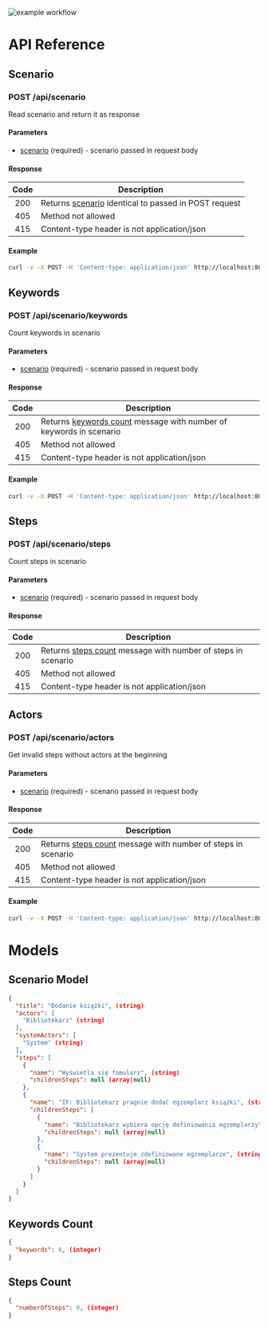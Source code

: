 ![example workflow](https://github.com/niz-ka/io-project/actions/workflows/maven-publish.yml/badge.svg)
# API Reference
## Scenario
### POST /api/scenario
Read scenario and return it as response
#### Parameters
* <a href="#scenario-model">scenario</a> (required) - scenario passed in request body
#### Response
| Code | Description |
|:---:| --- |
| 200 | Returns <a href="#scenario-model">scenario</a> identical to passed in POST request |
| 405 | Method not allowed |
| 415 | Content-type header is not application/json |

#### Example
```bash
curl -v -X POST -H 'Content-type: application/json' http://localhost:8080/api/scenario -d @scenario.json
```

## Keywords
### POST /api/scenario/keywords
Count keywords in scenario
#### Parameters
* <a href="#scenario-model">scenario</a> (required) - scenario passed in request body
#### Response
| Code | Description |
|:---:| --- |
| 200 | Returns <a href="#keywords-count">keywords count</a> message with number of keywords in scenario |
| 405 | Method not allowed |
| 415 | Content-type header is not application/json |

#### Example
```bash
curl -v -X POST -H 'Content-type: application/json' http://localhost:8080/api/scenario/keywords -d @scenario.json
```

## Steps
### POST /api/scenario/steps
Count steps in scenario
#### Parameters
* <a href="#scenario-model">scenario</a> (required) - scenario passed in request body
#### Response
| Code | Description |
|:---:| --- |
| 200 | Returns <a href="#steps-count">steps count</a> message with number of steps in scenario |
| 405 | Method not allowed |
| 415 | Content-type header is not application/json |

## Actors
### POST /api/scenario/actors
Get invalid steps without actors at the beginning
#### Parameters
* <a href="#scenario-model">scenario</a> (required) - scenario passed in request body
#### Response
| Code | Description |
|:---:| --- |
| 200 | Returns <a href="#steps-count">steps count</a> message with number of steps in scenario |
| 405 | Method not allowed |
| 415 | Content-type header is not application/json |

#### Example
```bash
curl -v -X POST -H 'Content-type: application/json' http://localhost:8080/api/scenario/actors -d @scenario.json
```

# Models
## Scenario Model
```json
{
  "title": "Dodanie książki", (string)
  "actors": [
    "Bibliotekarz" (string)
  ],
  "systemActors": [
    "System" (string)
  ],
  "steps": [
    {
      "name": "Wyświetla się fomularz", (string)
      "childrenSteps": null (array|null)
    },
    {
      "name": "IF: Bibliotekarz pragnie dodać egzemplarz książki", (string)
      "childrenSteps": [
        {
          "name": "Bibliotekarz wybiera opcję definiowania egzemplarzy", (string)
          "childrenSteps": null (array|null)
        },
        {
          "name": "System prezentuje zdefiniowane egzemplarze", (string)
          "childrenSteps": null (array|null)
        }
      ]
    }
  ]
}
```

## Keywords Count
```json
{
  "keywords": 0, (integer)
}
```

## Steps Count
```json
{
  "numberOfSteps": 0, (integer)
}
```
